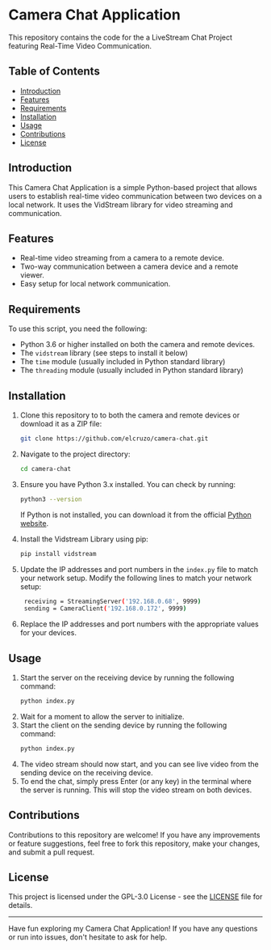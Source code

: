 # Camera Chat Application

This repository contains the code for the a LiveStream Chat Project featuring Real-Time Video Communication.

## Table of Contents

- [Introduction](#introduction)
- [Features](#features)
- [Requirements](#requirements)
- [Installation](#installation)
- [Usage](#usage)
- [Contributions](#contributions)
- [License](#license)

## Introduction

This Camera Chat Application is a simple Python-based project that allows users to establish real-time video communication between two devices on a local network. It uses the VidStream library for video streaming and communication.

## Features

- Real-time video streaming from a camera to a remote device.
- Two-way communication between a camera device and a remote viewer.
- Easy setup for local network communication.

## Requirements

To use this script, you need the following:

- Python 3.6 or higher installed on both the camera and remote devices.
- The `vidstream` library (see steps to install it below)
- The `time` module (usually included in Python standard library)
- The `threading` module (usually included in Python standard library)

## Installation

1. Clone this repository to to both the camera and remote devices or download it as a ZIP file:

   ```bash
   git clone https://github.com/elcruzo/camera-chat.git
   ```
2. Navigate to the project directory:

   ```bash
   cd camera-chat
   ```
3. Ensure you have Python 3.x installed. You can check by running:

   ```bash
   python3 --version
   ```
   If Python is not installed, you can download it from the official [Python website](https://www.python.org/downloads/).
4. Install the Vidstream Library using pip:

   ```bash
   pip install vidstream
   ```

5. Update the IP addresses and port numbers in the `index.py` file to match your network setup. Modify the following lines to match your network setup:

   ```bash
    receiving = StreamingServer('192.168.0.68', 9999)
    sending = CameraClient('192.168.0.172', 9999)
   ```
6. Replace the IP addresses and port numbers with the appropriate values for your devices.


## Usage

1. Start the server on the receiving device by running the following command:
   ```bash
   python index.py
   ```
2. Wait for a moment to allow the server to initialize.
3. Start the client on the sending device by running the following command:
   ```bash
   python index.py
   ```
4. The video stream should now start, and you can see live video from the sending device on the receiving device.
5. To end the chat, simply press Enter (or any key) in the terminal where the server is running. This will stop the video stream on both devices.

## Contributions

Contributions to this repository are welcome! If you have any improvements or feature suggestions, feel free to fork this repository, make your changes, and submit a pull request.

## License

This project is licensed under the GPL-3.0 License - see the [LICENSE](LICENSE) file for details.

---

Have fun exploring my Camera Chat Application! If you have any questions or run into issues, don't hesitate to ask for help.

   

